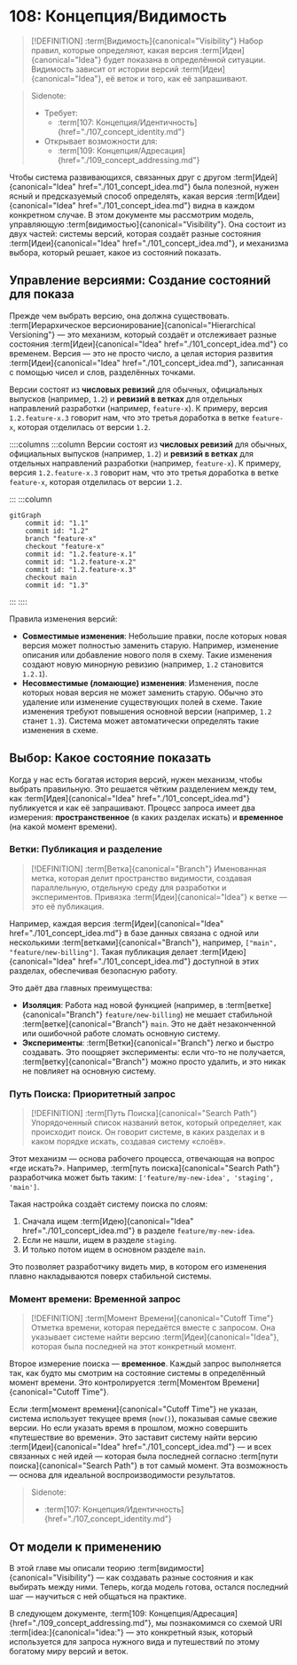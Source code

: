 # 108: Концепция/Видимость

> [!DEFINITION] :term[Видимость]{canonical="Visibility"}
> Набор правил, которые определяют, какая версия :term[Идеи]{canonical="Idea"} будет показана в определённой ситуации. Видимость зависит от истории версий :term[Идеи]{canonical="Idea"}, её веток и того, как её запрашивают.

> Sidenote:
> - Требует:
>   - :term[107: Концепция/Идентичность]{href="./107_concept_identity.md"}
> - Открывает возможности для:
>   - :term[109: Концепция/Адресация]{href="./109_concept_addressing.md"}

Чтобы система развивающихся, связанных друг с другом :term[Идей]{canonical="Idea" href="./101_concept_idea.md"} была полезной, нужен ясный и предсказуемый способ определять, какая версия :term[Идеи]{canonical="Idea" href="./101_concept_idea.md"} видна в каждом конкретном случае. В этом документе мы рассмотрим модель, управляющую :term[видимостью]{canonical="Visibility"}. Она состоит из двух частей: системы версий, которая создаёт разные состояния :term[Идеи]{canonical="Idea" href="./101_concept_idea.md"}, и механизма выбора, который решает, какое из состояний показать.

## Управление версиями: Создание состояний для показа

Прежде чем выбрать версию, она должна существовать. :term[Иерархическое версионирование]{canonical="Hierarchical Versioning"} — это механизм, который создаёт и отслеживает разные состояния :term[Идеи]{canonical="Idea" href="./101_concept_idea.md"} со временем. Версия — это не просто число, а целая история развития :term[Идеи]{canonical="Idea" href="./101_concept_idea.md"}, записанная с помощью чисел и слов, разделённых точками.

Версии состоят из **числовых ревизий** для обычных, официальных выпусков (например, `1.2`) и **ревизий в ветках** для отдельных направлений разработки (например, `feature-x`). К примеру, версия `1.2.feature-x.3` говорит нам, что это третья доработка в ветке `feature-x`, которая отделилась от версии `1.2`.

::::columns
:::column
Версии состоят из **числовых ревизий** для обычных, официальных выпусков (например, `1.2`) и **ревизий в ветках** для отдельных направлений разработки (например, `feature-x`). К примеру, версия `1.2.feature-x.3` говорит нам, что это третья доработка в ветке `feature-x`, которая отделилась от версии `1.2`.

:::
:::column

```mermaid
gitGraph
    commit id: "1.1"
    commit id: "1.2"
    branch "feature-x"
    checkout "feature-x"
    commit id: "1.2.feature-x.1"
    commit id: "1.2.feature-x.2"
    commit id: "1.2.feature-x.3"
    checkout main
    commit id: "1.3"
```

:::
::::

Правила изменения версий:

- **Совместимые изменения**: Небольшие правки, после которых новая версия может полностью заменить старую. Например, изменение описания или добавление нового поля в схему. Такие изменения создают новую минорную ревизию (например, `1.2` становится `1.2.1`).
- **Несовместимые (ломающие) изменения**: Изменения, после которых новая версия не может заменить старую. Обычно это удаление или изменение существующих полей в схеме. Такие изменения требуют повышения основной версии (например, `1.2` станет `1.3`). Система может автоматически определять такие изменения в схеме.

## Выбор: Какое состояние показать

Когда у нас есть богатая история версий, нужен механизм, чтобы выбрать правильную. Это решается чётким разделением между тем, как :term[Идея]{canonical="Idea" href="./101_concept_idea.md"} публикуется и как её запрашивают. Процесс запроса имеет два измерения: **пространственное** (в каких разделах искать) и **временное** (на какой момент времени).

### Ветки: Публикация и разделение

> [!DEFINITION] :term[Ветка]{canonical="Branch"}
> Именованная метка, которая делит пространство видимости, создавая параллельную, отдельную среду для разработки и экспериментов. Привязка :term[Идеи]{canonical="Idea"} к ветке — это её публикация.

Например, каждая версия :term[Идеи]{canonical="Idea" href="./101_concept_idea.md"} в базе данных связана с одной или несколькими :term[ветками]{canonical="Branch"}, например, `["main", "feature/new-billing"]`. Такая публикация делает :term[Идею]{canonical="Idea" href="./101_concept_idea.md"} доступной в этих разделах, обеспечивая безопасную работу.

Это даёт два главных преимущества:

- **Изоляция**: Работа над новой функцией (например, в :term[ветке]{canonical="Branch"} `feature/new-billing`) не мешает стабильной :term[ветке]{canonical="Branch"} `main`. Это не даёт незаконченной или ошибочной работе сломать основную систему.
- **Эксперименты**: :term[Ветки]{canonical="Branch"} легко и быстро создавать. Это поощряет эксперименты: если что-то не получается, :term[ветку]{canonical="Branch"} можно просто удалить, и это никак не повлияет на основную систему.

### Путь Поиска: Приоритетный запрос

> [!DEFINITION] :term[Путь Поиска]{canonical="Search Path"}
> Упорядоченный список названий веток, который определяет, как происходит поиск. Он говорит системе, в каких разделах и в каком порядке искать, создавая систему «слоёв».

Этот механизм — основа рабочего процесса, отвечающая на вопрос «где искать?». Например, :term[путь поиска]{canonical="Search Path"} разработчика может быть таким: `['feature/my-new-idea', 'staging', 'main']`.

Такая настройка создаёт систему поиска по слоям:

1.  Сначала ищем :term[Идею]{canonical="Idea" href="./101_concept_idea.md"} в разделе `feature/my-new-idea`.
2.  Если не нашли, ищем в разделе `staging`.
3.  И только потом ищем в основном разделе `main`.

Это позволяет разработчику видеть мир, в котором его изменения плавно накладываются поверх стабильной системы.

### Момент времени: Временной запрос

> [!DEFINITION] :term[Момент Времени]{canonical="Cutoff Time"}
> Отметка времени, которая передаётся вместе с запросом. Она указывает системе найти версию :term[Идеи]{canonical="Idea"}, которая была последней на этот конкретный момент.

Второе измерение поиска — **временное**. Каждый запрос выполняется так, как будто мы смотрим на состояние системы в определённый момент времени. Это контролируется :term[Моментом Времени]{canonical="Cutoff Time"}.

Если :term[момент времени]{canonical="Cutoff Time"} не указан, система использует текущее время (`now()`), показывая самые свежие версии. Но если указать время в прошлом, можно совершить «путешествие во времени». Это заставит систему найти версию :term[Идеи]{canonical="Idea" href="./101_concept_idea.md"} — и всех связанных с ней идей — которая была последней согласно :term[пути поиска]{canonical="Search Path"} в тот самый момент. Эта возможность — основа для идеальной воспроизводимости результатов.

> Sidenote:
> - :term[107: Концепция/Идентичность]{href="./107_concept_identity.md"}

## От модели к применению

В этой главе мы описали теорию :term[видимости]{canonical="Visibility"} — как создавать разные состояния и как выбирать между ними. Теперь, когда модель готова, остался последний шаг — научиться с ней общаться на практике.

В следующем документе, :term[109: Концепция/Адресация]{href="./109_concept_addressing.md"}, мы познакомимся со схемой URI :term[idea:]{canonical="idea:"} — это конкретный язык, который используется для запроса нужного вида и путешествий по этому богатому миру версий и веток.
